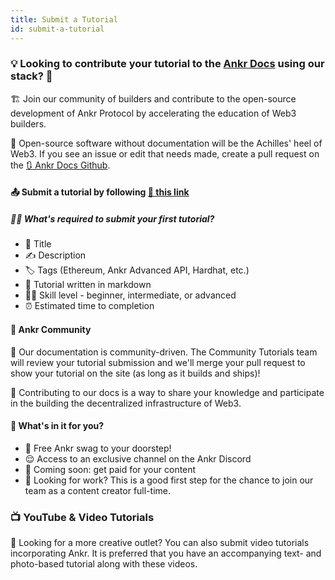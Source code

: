 ```yaml
---
title: Submit a Tutorial
id: submit-a-tutorial
---
```


### 💡 Looking to contribute your tutorial to the [Ankr Docs](https://ankr.com/docs/) using our stack? 👀
🏗 Join our community of builders and contribute to the open-source development of Ankr Protocol by accelerating the education of Web3 builders.

🧾 Open-source software without documentation will be the Achilles' heel of Web3. If you see an issue or edit that needs made, create a pull request on the [🔃 Ankr Docs Github](https://github.com/Ankr-network/ankr-docs).

#### 📤 Submit a tutorial by following [🔗 this link](https://github.com/Ankr-network/ankr-docs/issues/new?assignees=&labels=&template=propose-new-content.md&title=)

##### 🙋‍♀️ What's required to submit your first tutorial?
- 📝 Title
- ✍️ Description
- 🏷 Tags (Ethereum, Ankr Advanced API, Hardhat, etc.)
- 🔗 Tutorial written in markdown
- 👩‍💻 Skill level - beginner, intermediate, or advanced
- ⏰ Estimated time to completion

#### 🤝 Ankr Community
💪 Our documentation is community-driven. The Community Tutorials team will review your tutorial submission and we'll merge your pull request to show your tutorial on the site (as long as it builds and ships)!

🧠 Contributing to our docs is a way to share your knowledge and participate in the building the decentralized infrastructure of Web3.

#### 🧢 What's in it for you?
- 👕 Free Ankr swag to your doorstep!
- 😌 Access to an exclusive channel on the Ankr Discord
- 💸 Coming soon: get paid for your content
- 💼 Looking for work? This is a good first step for the chance to join our team as a content creator full-time.


### 📺 YouTube & Video Tutorials
🎥 Looking for a more creative outlet? You can also submit video tutorials incorporating Ankr. It is preferred that you have an accompanying text- and photo-based tutorial along with these videos.